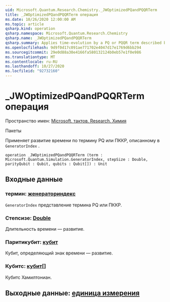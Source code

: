 ```yaml
---
uid: Microsoft.Quantum.Research.Chemistry._JWOptimizedPQandPQQRTerm
title: _JWOptimizedPQandPQQRTerm операция
ms.date: 10/26/2020 12:00:00 AM
ms.topic: article
qsharp.kind: operation
qsharp.namespace: Microsoft.Quantum.Research.Chemistry
qsharp.name: _JWOptimizedPQandPQQRTerm
qsharp.summary: Applies time-evolution by a PQ or PQQR term described by a `GeneratorIndex`.
ms.openlocfilehash: 9d9f0d17c091ae771702e4047d17e1769d6bb294
ms.sourcegitcommit: 29e0d88a30e4166fa580132124b0eb57e1f0e986
ms.translationtype: MT
ms.contentlocale: ru-RU
ms.lasthandoff: 10/27/2020
ms.locfileid: "92732160"
---
```

# <a name="_jwoptimizedpqandpqqrterm-operation"></a>_JWOptimizedPQandPQQRTerm операция

Пространство имен: [Microsoft. тактов. Research. Химия](xref:Microsoft.Quantum.Research.Chemistry)

Пакеты [](https://nuget.org/packages/)


Применяет развитие времени по термину PQ или ПККР, описанному в `GeneratorIndex` .

```qsharp
operation _JWOptimizedPQandPQQRTerm (term : Microsoft.Quantum.Simulation.GeneratorIndex, stepSize : Double, parityQubit : Qubit, qubits : Qubit[]) : Unit
```


## <a name="input"></a>Входные данные

### <a name="term--generatorindex"></a>термин: [женераториндекс](xref:Microsoft.Quantum.Simulation.GeneratorIndex)

`GeneratorIndex` представление термина PQ или ПККР.


### <a name="stepsize--double"></a>Степсизе: [Double](xref:microsoft.quantum.lang-ref.double)

Длительность времени — развитие.


### <a name="parityqubit--qubit"></a>Паритикубит: [кубит](xref:microsoft.quantum.lang-ref.qubit)

Кубит, определяющий знак времени — развитие.


### <a name="qubits--qubit"></a>Кубитс: [кубит](xref:microsoft.quantum.lang-ref.qubit)[]

Кубитс Хамилтониан.



## <a name="output--unit"></a>Выходные данные: [единица измерения](xref:microsoft.quantum.lang-ref.unit)


